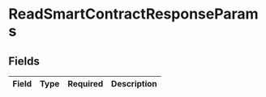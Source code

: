 # ReadSmartContractResponseParams


## Fields

| Field       | Type        | Required    | Description |
| ----------- | ----------- | ----------- | ----------- |